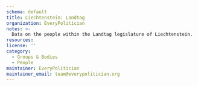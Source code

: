 ```yaml
---
schema: default
title: Liechtenstein: Landtag
organization: EveryPolitician
notes: >-
  Data on the people within the Landtag legislature of Liechtenstein.
resources:
license: ''
category:
  - Groups & Bodies
  - People
maintainer: EveryPolitician
maintainer_email: team@everypolitician.org
---
```

